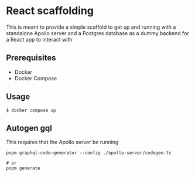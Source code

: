 # React scaffolding

This is meant to provide a simple scaffold to get up and running with a standalone Apollo server and a Postgres database as a dummy backend for a React app to interact with

## Prerequisites

  - Docker
  - Docker Compose

## Usage

```
$ docker compose up
```

## Autogen gql

This requires that the Apollo server be running
```
pnpm graphql-code-generator --config ./apollo-server/codegen.ts

# or
pnpm generate
```